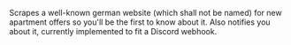 Scrapes a well-known german website (which shall not be named) for new apartment offers so you'll be the first to know about it. Also notifies you about it, currently implemented to fit a Discord webhook.